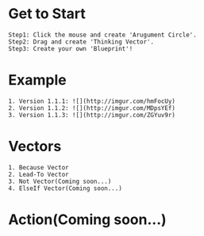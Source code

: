 # Get to Start
	Step1: Click the mouse and create 'Arugument Circle'.
	Step2: Drag and create 'Thinking Vector'.
	Step3: Create your own 'Blueprint'!

# Example
	1. Version 1.1.1: ![](http://imgur.com/hmFocUy)
	2. Version 1.1.2: ![](http://imgur.com/MDpsYEf)
	3. Version 1.1.3: ![](http://imgur.com/ZGYuv9r)
# Vectors
	1. Because Vector
	2. Lead-To Vector
	3. Not Vector(Coming soon...)
	4. ElseIf Vector(Coming soon...)
# Action(Coming soon...)
  
